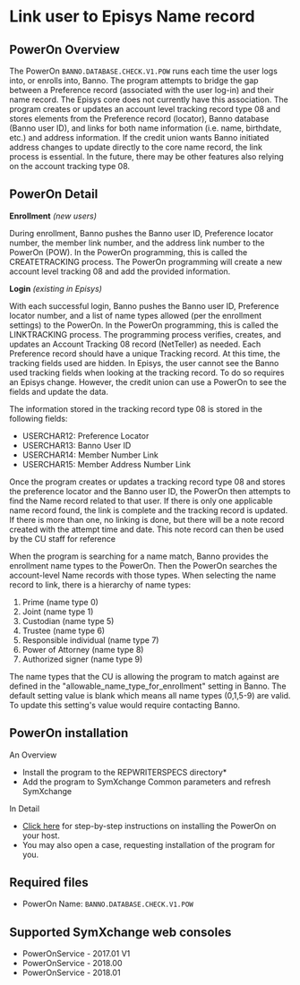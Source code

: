 # Link user to Episys Name record
## PowerOn Overview
The PowerOn `BANNO.DATABASE.CHECK.V1.POW` runs each time the user logs into, or enrolls into, Banno. The program attempts to bridge the gap between a Preference record (associated with the user log-in) and their
name record. The Episys core does not currently have this association. The program creates or updates an account level tracking record type 08 and stores elements from the Preference record (locator), Banno
database (Banno user ID), and links for both name information (i.e. name, birthdate, etc.) and address information. If the credit union wants Banno initiated address changes to update directly to the core name
record, the link process is essential. In the future, there may be other features also relying on the account tracking type 08.


## PowerOn Detail
**Enrollment** *(new users)*

During enrollment, Banno pushes the Banno user ID, Preference locator number, the member link number, and the address link number to the PowerOn (POW). In the PowerOn programming, this is called the
CREATETRACKING process. The PowerOn programming will create a new account level tracking 08 and add the provided information.

**Login** *(existing in Episys)*

With each successful login, Banno pushes the Banno user ID, Preference locator number, and a list of name types allowed (per the enrollment settings) to the PowerOn. In the PowerOn programming, this is called
the LINKTRACKING process. The programming process verifies, creates, and updates an Account Tracking 08 record (NetTeller) as needed. Each Preference record should have a unique Tracking record. At this time,
the tracking fields used are hidden. In Episys, the user cannot see the Banno used tracking fields when looking at the tracking record. To do so requires an Episys change. However, the credit union can use a
PowerOn to see the fields and update the data.

The information stored in the tracking record type 08 is stored in the following fields:
-   USERCHAR12: Preference Locator
-   USERCHAR13: Banno User ID
-   USERCHAR14: Member Number Link
-   USERCHAR15: Member Address Number Link

Once the program creates or updates a tracking record type 08 and stores the preference locator and the Banno user ID, the PowerOn then attempts to find the Name record related to that user. If there is only one
applicable name record found, the link is complete and the tracking record is updated. If there is more than one, no linking is done, but there will be a note record created with the attempt time and date. This
note record can then be used by the CU staff for reference

When the program is searching for a name match, Banno provides the enrollment name types to the PowerOn. Then the PowerOn searches the account-level Name records with those types. When selecting the name record
to link, there is a hierarchy of name types:
 1. Prime (name type 0)
 2. Joint (name type 1)
 3. Custodian (name type 5)
 4. Trustee (name type 6)
 5. Responsible individual (name type 7)
 6. Power of Attorney (name type 8)
 7. Authorized signer (name type 9)

The name types that the CU is allowing the program to match against are defined in the "allowable_name_type_for_enrollment" setting in Banno. The default setting value is blank which means all name types 
(0,1,5-9) are valid. To update this setting's value would require contacting Banno.

## PowerOn installation

An Overview
* Install the program to the REPWRITERSPECS directory*
* Add the program to SymXchange Common parameters and refresh SymXchange

In Detail
* [Click here](https://github.com/Banno/banno-powerons) for step-by-step instructions on installing the PowerOn on your host.
* You may also open a case, requesting installation of the program for you.
## Required files
* PowerOn Name:  `BANNO.DATABASE.CHECK.V1.POW`
## Supported SymXchange web consoles
* PowerOnService - 2017.01 V1
* PowerOnService - 2018.00
* PowerOnService - 2018.01
